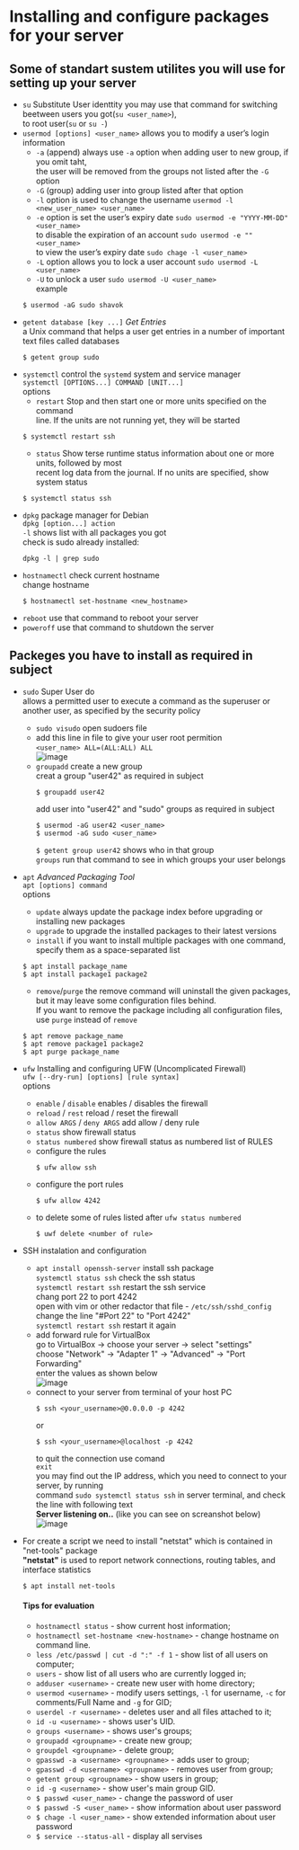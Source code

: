 # Installing and configure packages for your server

## Some of standart sustem utilites you will use for setting up your server
- `su` Substitute User identtity
  you may use that command for switching beetween users you got(`su <user_name>`),    
  to root user(`su` or `su -`)
- `usermod [options] <user_name>`
  allows you to modify a user’s login information
  - `-a` (append) always use `-a` option when adding user to new group, if you omit taht,    
    the user will be removed from the groups not listed after the `-G` option
  - `-G` (group) adding user into group listed after that option
  - `-l` option is used to change the username `usermod -l <new_user_name> <user_name>`
  - `-e` option is set the user’s expiry date `sudo usermod -e "YYYY-MM-DD" <user_name>`    
        to disable the expiration of an account `sudo usermod -e "" <user_name>`    
        to view the user’s expiry date `sudo chage -l <user_name>`    
  - `-L` option allows you to lock a user account `sudo usermod -L <user_name>`
  - `-U` to unlock a user `sudo usermod -U <user_name>`         
  example
  ```
  $ usermod -aG sudo shavok
  ```
- `getent database [key ...]` *Get Entries*     
  a Unix command that helps a user get entries in a number of important text files called databases
  ```
  $ getent group sudo
  ```
- `systemctl` control the `systemd` system and service manager       
  `systemctl [OPTIONS...] COMMAND [UNIT...]`       
  options
  - `restart` Stop and then start one or more units specified on the command          
     line. If the units are not running yet, they will be started        
  ```
  $ systemctl restart ssh
  ```
  - `status` Show terse runtime status information about one or more units, followed by most       
           recent log data from the journal. If no units are specified, show system status
  ```
  $ systemctl status ssh
  ```
- `dpkg` package manager for Debian          
  `dpkg [option...] action`        
  `-l` shows list with all packages you got       
  check is sudo already installed: 
  ```
  dpkg -l | grep sudo
  ```
- `hostnamectl` check current hostname        
  change hostname       
  ```
  $ hostnamectl set-hostname <new_hostname>
  ```
- `reboot` use that command to reboot your server
- `poweroff` use that command to shutdown the server

## Packeges you have to install as required in subject
- `sudo` Super User do    
  allows a permitted user to execute a command as the superuser or another user, as specified by the security policy
  - `sudo visudo` open sudoers file      
  - add this line in file to give your user root permition         
    `<user_name> ALL=(ALL:ALL) ALL`        
    ![image](https://user-images.githubusercontent.com/61047851/144091217-535b8b78-4bb2-471f-9d84-9578583f873a.png)
  - `groupadd` create a new group       
    creat a group "user42" as required in subject
    ```
    $ groupadd user42
    ```      
    add user into "user42" and "sudo" groups as required in subject
    ```
    $ usermod -aG user42 <user_name>
    $ usermod -aG sudo <user_name>
    ```       
    `$ getent group user42` shows who in that group       
    `groups` run that command to see in which groups your user belongs        
    
- `apt` *Advanced Packaging Tool*    
  `apt [options] command`   
  options        
  - `update` always update the package index before upgrading or installing new packages
  - `upgrade` to upgrade the installed packages to their latest versions
  - `install` if you want to install multiple packages with one command, specify them as a space-separated list
  ```
  $ apt install package_name
  $ apt install package1 package2
  ```
  - `remove`/`purge` the remove command will uninstall the given packages, but it may leave some configuration files behind.        
    If you want to remove the package including all configuration files, use `purge` instead of `remove`  
  ```
  $ apt remove package_name
  $ apt remove package1 package2
  $ apt purge package_name
  ```
- `ufw` Installing and configuring UFW (Uncomplicated Firewall)       
  `ufw [--dry-run] [options] [rule syntax]`        
  options
  - `enable` / `disable` enables / disables the firewall
  - `reload` / `rest` reload / reset the firewall
  - `allow ARGS` / `deny ARGS` add allow / deny rule
  - `status` show firewall status
  - `status numbered` show firewall status as numbered list of RULES
  - configure the rules
    ```
    $ ufw allow ssh
    ```
  - configure the port rules
    ```
    $ ufw allow 4242
    ```
  - to delete some of rules listed after `ufw status numbered`
    ```
    $ uwf delete <number of rule>
    ```
- SSH instalation and configuration         
  - `apt install openssh-server` install ssh package         
    `systemctl status ssh` check the ssh status        
    `systemctl restart ssh` restart the ssh service        
    chang port 22 to port 4242          
    open with vim or other redactor that file - `/etc/ssh/sshd_config`         
    change the line "#Port 22" to "Port 4242"        
    `systemctl restart ssh` restart it again
  - add forward rule for VirtualBox         
    go to VirtualBox -> choose your server -> select "settings"           
    choose "Network" -> "Adapter 1" -> "Advanced" -> "Port Forwarding"          
    enter the values as shown below            
    ![image](https://user-images.githubusercontent.com/61047851/141803988-78344524-2fdb-4d51-8f70-b37090caade9.png)
  - connect to your server from terminal of your host PC
    ```         
    $ ssh <your_username>@0.0.0.0 -p 4242       
    ```
    or
    ```
    $ ssh <your_username>@localhost -p 4242 
    ```
    to quit the connection use comand        
    `exit`        
    you may find out the IP address, which you need to connect to your server, by running     
    command `sudo systemctl status ssh` in server terminal, and check the line with following text     
    **Server listening on..** (like you can see on screanshot below)
      ![image](https://user-images.githubusercontent.com/61047851/141690139-418f75bb-e035-44ef-9a9b-f325a649333a.png)
- For create a script we need to install "netstat" which is contained in "net-tools" package        
  **"netstat"** is used to report network connections, routing tables, and interface statistics      
  ```
  $ apt install net-tools
  ```         
                 
  #### Tips for evaluation          
  - `hostnamectl status` - show current host information;
  - `hostnamectl set-hostname <new-hostname>` - change hostname on command line.
  - `less /etc/passwd | cut -d ":" -f 1` - show list of all users on computer;
  - `users` - show list of all users who are currently logged in;
  - `adduser <username>` - create new user with home directory;
  - `usermod <username>` - modify users settings, `-l` for username, `-c` for comments/Full Name and `-g` for GID;
  - `userdel -r <username>` - deletes user and all files attached to it;
  - `id -u <username>` - shows user's UID.
  - `groups <username>` - shows user's groups;
  - `groupadd <groupname>` - create new group;
  - `groupdel <groupname>` - delete group;
  - `gpasswd -a <username> <groupname>` - adds user to group;
  - `gpasswd -d <username> <groupname>` - removes user from group;
  - `getent group <groupname>` - show users in group;
  - `id -g <username>` - show user's main group GID.
  - `$ passwd <user_name>` - change the password of user
  - `$ passwd -S <user_name>` - show information about user password
  - `$ chage -l <user_name>` - show extended information about user password
  - `$ service --status-all` - display all servises
  

  
